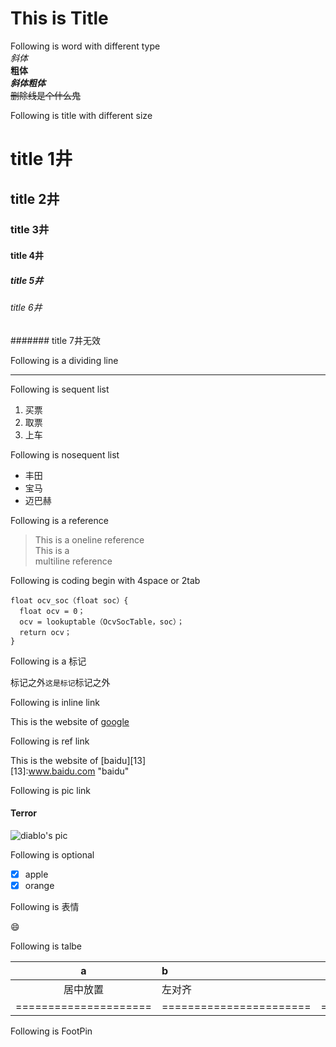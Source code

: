 # This is Title  

 Following is word with different type  
*斜体*  
**粗体**  
***斜体粗体***  
~~删除线是个什么鬼~~  

Following is title with different size
# title 1井
## title 2井
### title 3井
#### title 4井
##### title 5井
###### title 6井
####### title 7井无效

Following is a dividing line
***

Following is sequent list
1. 买票
2. 取票
3. 上车

Following is nosequent list
+ 丰田
+ 宝马
+ 迈巴赫

Following is a reference

> This is a oneline reference  
> This is a   
multiline reference


Following is coding begin with 4space or 2tab

    float ocv_soc（float soc）{
      float ocv = 0；
      ocv = lookuptable（OcvSocTable，soc）；
      return ocv；
    }

Following is a 标记

标记之外`这是标记`标记之外

Following is inline link  

This is the website of [google](www.google.com "google")  

Following is ref link

This is the website of [baidu][13]  
[13]:www.baidu.com "baidu"  

Following is pic link  

#### Terror

![diablo's pic](./tianshi.jpg "tianshi")  

Following is optional 

- [x] apple
- [x] orange   

Following is 表情

 :smile:


Following is talbe

|a                    |b                     |c                          |
|:-------------------:|:---------------------|--------------------------:|
|居中放置              |左对齐      |                      右对齐|
|=====================|=======================|==========================|

Following is FootPin


 
